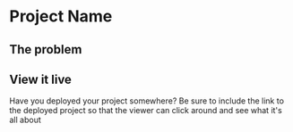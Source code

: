 # Project Name

<!--
pizza site
we will make a pizza site with if statements and alert.
learning javascript
-->

## The problem

<!--
my alert pop-up didn't have okey just said close.
the biggest "problem" was probably writing so many if statements
-->

## View it live

Have you deployed your project somewhere? Be sure to include the link to the deployed project so that the viewer can click around and see what it's all about
